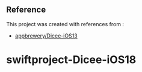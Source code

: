 ## Reference

This project was created with references from :

- [appbrewery/Dicee-iOS13](https://github.com/appbrewery/Dicee-iOS13)
# swiftproject-Dicee-iOS18
